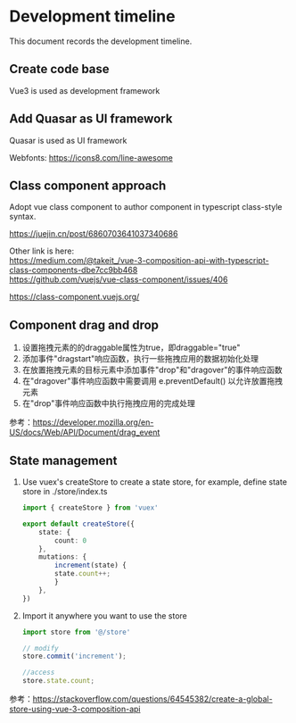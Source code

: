 # Development timeline  
This document records the development timeline.

## Create code base  
Vue3 is used as development framework    

## Add Quasar as UI framework   

Quasar is used as UI framework   

Webfonts: https://icons8.com/line-awesome  

## Class component approach 
Adopt vue class component to author component in typescript class-style syntax. 

https://juejin.cn/post/6860703641037340686  

Other link is here:  
https://medium.com/@takeit_/vue-3-composition-api-with-typescript-class-components-dbe7cc9bb468  
https://github.com/vuejs/vue-class-component/issues/406  

https://class-component.vuejs.org/

## Component drag and drop  
1. 设置拖拽元素的的draggable属性为true，即draggable="true"
2. 添加事件"dragstart"响应函数，执行一些拖拽应用的数据初始化处理
3. 在放置拖拽元素的目标元素中添加事件"drop"和"dragover"的事件响应函数
4. 在"dragover"事件响应函数中需要调用 e.preventDefault() 以允许放置拖拽元素
5. 在"drop"事件响应函数中执行拖拽应用的完成处理  

参考：https://developer.mozilla.org/en-US/docs/Web/API/Document/drag_event  

## State management  
1. Use vuex's createStore to create a state store, for example, define state store in ./store/index.ts  

    ```typescript
    import { createStore } from 'vuex'

    export default createStore({
        state: {
            count: 0
        },
        mutations: {
            increment(state) {
            state.count++;
            }
        },
    })
    ```
2. Import it anywhere you want to use the store  

    ```typescript
    import store from '@/store'

    // modify
    store.commit('increment');

    //access
    store.state.count;
    ```
参考：https://stackoverflow.com/questions/64545382/create-a-global-store-using-vue-3-composition-api  
 